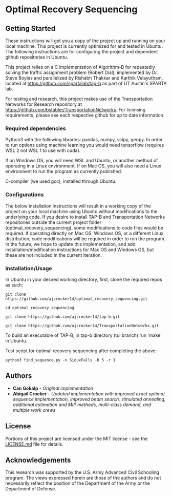 # Optimal Recovery Sequencing

## Getting Started

These instructions will get you a copy of the project up and running on your local machine. This project is currently optimized for and tested in Ubuntu. The following instructions are for configuring the project and dependent github repositories in Ubuntu.

This project relies on a C implementation of Algorithm-B for repeatedly solving the traffic assignment problem (Robert Dial), implemented by Dr. Steve Boyles and parallelized by Rishabh Thakkar and Karthik Velayutham, located at https://github.com/spartalab/tap-b as part of UT Austin's SPARTA lab.

For testing and research, this project makes use of the Transportation Networks for Research repository at https://github.com/bstabler/TransportationNetworks. For licensing requirements, please see each respective github for up to date information.

### Required dependencies

Python3 with the following libraries: pandas, numpy, scipy, geopy. In order to run options using machine learning you would need tensorflow (requires WSL 2 not WSL 1 to use with cuda).

If on Windows OS, you will need WSL and Ubuntu, or another method of operating in a Linux environment. If on Mac OS, you will also need a Linux environment to run the program as currently published.

C-compiler (we used gcc), installed through Ubuntu.

### Configurations

The below installation instructions will result in a working copy of the project on your local machine using Ubuntu without modifications to the underlying code. If you desire to install TAP-B and Transportation Networks repositories outside the current project folder (optimal_recovery_sequencing), some modifications to code files would be required. If operating directly on Mac OS, Windows OS, or a different Linux distribution, code modifications will be required in order to run the program. In the future, we hope to update this implementation, and add installation/modification instructions for Mac OS and Windows OS, but these are not included in the current iteration.

### Installation/Usage

In Ubuntu in your desired working directory, first, clone the required repos as such:

```
git clone https://github.com/ajcrocker14/optimal_recovery_sequencing.git

cd optimal_recovery_sequencing

git clone https://github.com/ajcrocker14/tap-b.git

git clone https://github.com/ajcrocker14/TransportationNetworks.git

```

To build an executable of TAP-B, in tap-b directory (tui branch) run 'make' in Ubuntu.

Test script for optimal recovery sequencing after completing the above:
```
python3 find_sequence.py -n SiouxFalls -b 5 -r 1
```

## Authors

* **Can Gokalp** - *Original implementation* 
* **Abigail Crocker** - *Updated implementation with improved exact optimal sequence implementation, improved beam search, simulated annealing, additional estimation and MIP methods, multi-class demand, and multiple work crews*

## License

Portions of this project are licensed under the MIT license - see the [LICENSE.md](LICENSE.md) file for details.

## Acknowledgements

This research was supported by the U.S. Army Advanced Civil Schooling program. The views expressed herein are those of the authors and do not necessarily reflect the position of the Department of the Army or the Department of Defense.


